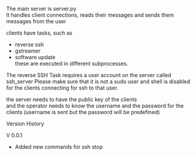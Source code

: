 The main server is server.py  
It handles client connections, reads their messages and sends them messages from the user  

clients have tasks, such as  
- reverse ssh  
- gstreamer  
- software update  
these are executed in different subprocesses. 

The reverse SSH Task requires a user account on the server called ssh_server 
Please make sure that it is not a sudo user and shell is disabled for the clients connecting for ssh to that user.

the server needs to have the public key of the clients  
and the operator needs to know the username and the password for the clients (username is sent but the password will be predefined)  



Version History

V 0.0.1

- Added new commands for ssh stop